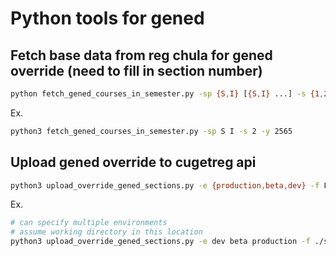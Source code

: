 # Python tools for gened

## Fetch base data from reg chula for gened override (need to fill in section number)

```bash
python fetch_gened_courses_in_semester.py -sp {S,I} [{S,I} ...] -s {1,2,3} -y ACADEMIC_YEAR
```

Ex.

```bash
python3 fetch_gened_courses_in_semester.py -sp S I -s 2 -y 2565
```

## Upload gened override to cugetreg api

```bash
python3 upload_override_gened_sections.py -e {production,beta,dev} -f FILE -t TOKEN
```

Ex.

```bash
# can specify multiple environments
# assume working directory in this location
python3 upload_override_gened_sections.py -e dev beta production -f ./sections/gened_sections_2_65.csv -t YOUR_ADMIN_TOKEN_HERE
```
